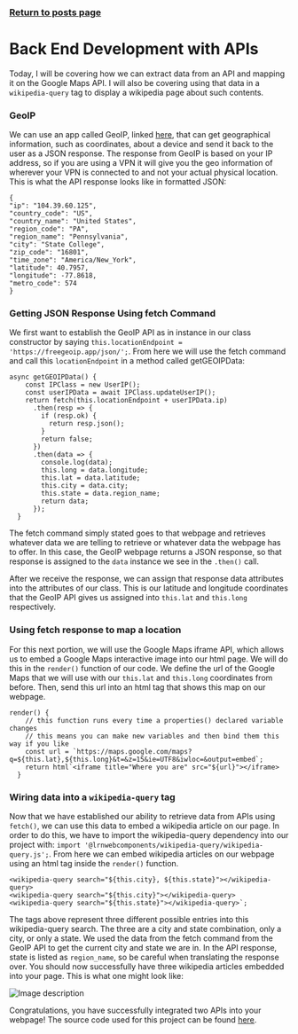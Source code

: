 ### [Return to posts page](/eleventy-lab/posts)


# Back End Development with APIs

Today, I will be covering how we can extract data from an API and mapping it on the Google Maps API. I will also be covering using that data in a `wikipedia-query` tag to display a wikipedia page about such contents. 

### GeoIP
We can use an app called GeoIP, linked [here](https://freegeoip.app/json/), that can get geographical information, such as coordinates, about a device and send it back to the user as a JSON response. The response from GeoIP is based on your IP address, so if you are using a VPN it will give you the geo information of wherever your VPN is connected to and not your actual physical location. This is what the API response looks like in formatted JSON:
```
{
"ip": "104.39.60.125",
"country_code": "US",
"country_name": "United States",
"region_code": "PA",
"region_name": "Pennsylvania",
"city": "State College",
"zip_code": "16801",
"time_zone": "America/New_York",
"latitude": 40.7957,
"longitude": -77.8618,
"metro_code": 574
}
```

### Getting JSON Response Using fetch Command
We first want to establish the GeoIP API as in instance in our class constructor by saying `this.locationEndpoint = 'https://freegeoip.app/json/';`. From here we will use the fetch command and call this `locationEndpoint` in a method called getGEOIPData:

```
async getGEOIPData() {
    const IPClass = new UserIP();
    const userIPData = await IPClass.updateUserIP();
    return fetch(this.locationEndpoint + userIPData.ip)
      .then(resp => {
        if (resp.ok) {
          return resp.json();
        }
        return false;
      })
      .then(data => {
        console.log(data);
        this.long = data.longitude;
        this.lat = data.latitude;
        this.city = data.city;
        this.state = data.region_name;
        return data;
      });
  }
```
The fetch command simply stated goes to that webpage and retrieves whatever data we are telling to retrieve or whatever data the webpage has to offer. In this case, the GeoIP webpage returns a JSON response, so that response is assigned to the `data` instance we see in the `.then()` call. 

After we receive the response, we can assign that response data attributes into the attributes of our class. This is our latitude and longitude coordinates that the GeoIP API gives us assigned into `this.lat` and `this.long` respectively. 

### Using fetch response to map a location

For this next portion, we will use the Google Maps iframe API, which allows us to embed a Google Maps interactive image into our html page. We will do this in the `render()` function of our code. We define the url of the Google Maps that we will use with our `this.lat` and `this.long` coordinates from before. Then, send this url into an html tag that shows this map on our webpage. 

```
render() {
    // this function runs every time a properties() declared variable changes
    // this means you can make new variables and then bind them this way if you like
    const url = `https://maps.google.com/maps?q=${this.lat},${this.long}&t=&z=15&ie=UTF8&iwloc=&output=embed`;
    return html`<iframe title="Where you are" src="${url}"></iframe> 
  }
```

### Wiring data into a `wikipedia-query` tag
Now that we have established our ability to retrieve data from APIs using `fetch()`, we can use this data to embed a wikipedia article on our page. In order to do this, we have to import the wikipedia-query dependency into our project with:
`import '@lrnwebcomponents/wikipedia-query/wikipedia-query.js';`. From here we can embed wikipedia articles on our webpage using an html tag inside the `render()` function. 

```
<wikipedia-query search="${this.city}, ${this.state}"></wikipedia-query>
<wikipedia-query search="${this.city}"></wikipedia-query>
<wikipedia-query search="${this.state}"></wikipedia-query>`;
```
The tags above represent three different possible entries into this wikipedia-query search. The three are a city and state combination, only a city, or only a state. We used the data from the fetch command from the GeoIP API to get the current city and state we are in. In the API response, state is listed as `region_name`, so be careful when translating the response over. You should now successfully have three wikipedia articles embedded into your page. This is what one might look like:

![Image description](https://dev-to-uploads.s3.amazonaws.com/uploads/articles/bg2ectipkbld9tkm494y.png)

Congratulations, you have successfully integrated two APIs into your webpage! The source code used for this project can be found [here](https://github.com/zjohnson10/ip-project/tree/master/src).


